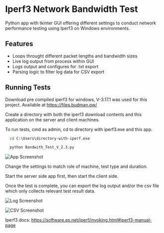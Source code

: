 
# Iperf3 Network Bandwidth Test

Python app with tkinter GUI offering different settings to conduct network performance testing using Iperf3 on Windows environments.


## Features

- Loops throught different packet lengths and bandwidth sizes
- Live log output from process within GUI
- Logs output and configures for .txt export
- Parsing logic to filter log data for CSV export


## Running Tests



Download pre compiled iperf3 for windows, V-3.17.1 was used for this project. Available at https://files.budman.pw/

Create a directory with both the iperf3 download contents and this application on the server and client machines.

To run tests, cmd as admin, cd to directory with iperf3.exe and this app.

```cmd
  cd C:\Users\directory-with-iperf.exe
```

```cmd
  python Bandwith_Test_V_2.3.py
```

![App Screenshot](https://github.com/Decclan/stock-take-docx-generator/blob/main/bandwidth-test-app-preview.png)

Change the settings to match role of machine, test type and duration.

Start the server side app first, then start the client side.

Once the test is complete, you can export the log output and/or the csv file which only collects relevant test result data.

![Log Screenshot](https://github.com/Decclan/stock-take-docx-generator/blob/main/example-log-export.png)

![CSV Screenshot](https://github.com/Decclan/stock-take-docx-generator/blob/main/example-csv-export.png)


Iperf3 docs: https://software.es.net/iperf/invoking.html#iperf3-manual-page